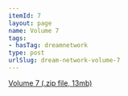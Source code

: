 ```yaml
---
itemId: 7
layout: page
name: Volume 7
tags:
- hasTag: dreamnetwork
type: post
urlSlug: dream-network-volume-7
---
```

<a href="files/Volume_7.zip" download>Volume 7 (.zip file, 13mb)</a>